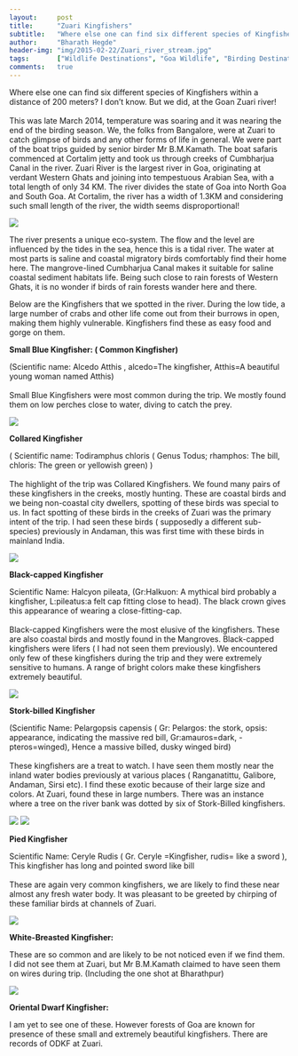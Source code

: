 ```yaml
---
layout:     post
title:      "Zuari Kingfishers"
subtitle:   "Where else one can find six different species of Kingfishers within a distance of 200 meters? I don’t know. But we did,  at the Goan Zuari river!"
author:     "Bharath Hegde"
header-img: "img/2015-02-22/Zuari_river_stream.jpg"
tags:       ["Wildlife Destinations", "Goa Wildlife", "Birding Destinations"]
comments:   true
---
```



<p>Where else one can find six different species of Kingfishers within a distance of 200 meters? I don’t know. But we did,  at the Goan Zuari river!<br><br>
This was late March 2014, temperature was soaring and  it was nearing the end of the birding season. We, the folks from Bangalore, were at Zuari to catch glimpse of birds and any other forms of life in general. We were part of the boat trips guided by senior birder Mr B.M.Kamath. The boat safaris commenced at Cortalim jetty and took us through creeks of Cumbharjua Canal in the river.
Zuari River is the largest river in Goa, originating at verdant Western Ghats and joining into tempestuous Arabian Sea, with a total length of only 34 KM. The river divides the state of Goa into North Goa and South Goa. At Cortalim, the river has a width of 1.3KM and considering such small length of the river, the width seems disproportional!</p>

<img src="{{ site.baseurl }}/img/2015-02-22/Zuari_Crocodiles_Lurk.jpg">

<p>The river presents a unique eco-system. The flow and the level are influenced by the tides in the sea, hence this is a tidal river. The water at most parts is saline and coastal migratory birds comfortably find their home here. The mangrove-lined Cumbharjua Canal makes it suitable for saline coastal sediment habitats life. Being such close to rain forests of Western Ghats, it is no wonder if birds of rain forests wander here and there.</p>


<p>Below are the Kingfishers that we spotted in the river. During the low tide, a large number of crabs and other life come out from their burrows in open, making them highly vulnerable. Kingfishers find these as easy food and gorge on them.</p>

<strong>Small Blue Kingfisher: ( Common Kingfisher)</strong>

<p>(Scientific name: Alcedo Atthis , alcedo=The kingfisher, Atthis=A beautiful young woman named Atthis) <br><br>
Small Blue Kingfishers were most common during the trip. We mostly found them on low perches close to water, diving to catch the prey.</p>

<img src="{{ site.baseurl }}/img/2015-02-22/Common_Kingfisher.jpg">

<strong>Collared Kingfisher</strong>
<p>( Scientific name: Todiramphus chloris  ( Genus Todus; rhamphos: The bill,  chloris: The green or yellowish green) )<br><br>
The highlight of the trip was Collared Kingfishers.  We found many pairs of these kingfishers in the creeks, mostly hunting. These are coastal birds and we being non-coastal city dwellers, spotting of these birds was special to us. In fact spotting of these birds in the creeks of Zuari was the primary intent of the trip. I had seen these birds ( supposedly a different sub-species) previously in Andaman, this was first time with these birds in mainland India.</p>

<img src="{{ site.baseurl }}/img/2015-02-22/Collared_Kingfisher.jpg">

<strong>Black-capped Kingfisher</strong>
<p>Scientific Name: Halcyon pileata, (Gr:Halkuon: A mythical bird probably a kingfisher, L:pileatus:a felt cap fitting close to head). The black crown gives this appearance of wearing a close-fitting-cap.<br><br>
Black-capped Kingfishers were the most elusive of the kingfishers. These are also coastal birds and mostly found in the Mangroves. Black-capped kingfishers were lifers ( I had not seen them previously).  We encountered only few of these kingfishers during the trip and they were extremely sensitive to humans. A range of bright colors make these kingfishers extremely beautiful.</p>

<img src="{{ site.baseurl }}/img/2015-02-22/Black_Capped_Kingfisher.jpg">

<strong>Stork-billed Kingfisher</strong>

<p>(Scientific Name: Pelargopsis capensis ( Gr: Pelargos: the stork, opsis: appearance, indicating the massive red bill,  Gr:amauros=dark, -pteros=winged), Hence a massive billed, dusky winged bird)<br><br>
These kingfishers are a treat to watch. I have seen them mostly near the inland water bodies previously at various places ( Ranganatittu, Galibore, Andaman, Sirsi etc).  I find these exotic because of their large size and colors. At  Zuari, found these in large numbers. There was an instance where a tree on the river bank was dotted by six of Stork-Billed kingfishers.</p>


<img src="{{ site.baseurl }}/img/2015-02-22/Stork_Billed_Kingfisher.jpg">
<img src="{{ site.baseurl }}/img/2015-02-22/Stork_Billed_Kingfisher2.jpg">

<strong>Pied Kingfisher</strong>

<p>Scientific Name: Ceryle Rudis ( Gr. Ceryle =Kingfisher,  rudis= like a sword ), This kingfisher has long and pointed sword like bill<br><br>
These are again very common kingfishers, we are likely to find these near almost any fresh water body. It was pleasant to be greeted by chirping of these familiar birds at channels of Zuari.</p>

<img src="{{ site.baseurl }}/img/2015-02-22/Pied_Kingfisher.jpg">

<strong>White-Breasted  Kingfisher:</strong>
<p>These are so common and are likely to be not noticed even if we find them. I did not see them at Zuari, but Mr B.M.Kamath claimed to have seen them on wires during trip. (Including the one shot at Bharathpur)</p>

 <img src="{{ site.baseurl }}/img/2015-02-22/kingfisher.jpg">

<strong>Oriental Dwarf Kingfisher: </strong>
<p>I am yet to see one of these. However forests of Goa are known for presence of these small and extremely beautiful kingfishers. There are records of ODKF at Zuari. </p>